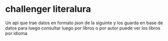 # challenger literalura
Un api que trae datos en formato json de la siguinte y los guarda en base de datos para luego consultar
luego por libros o por autor  puede ver los libros por idioma
